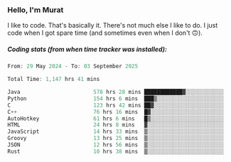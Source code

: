 ### Hello, I'm Murat

I like to code. That's basically it. There's not much else I like to do. I just code when I got spare time (and sometimes even when I don't 🙃).

##### Coding stats (from when time tracker was installed):
<!--START_SECTION:wakatime-->

```cpp
From: 29 May 2024 - To: 03 September 2025

Total Time: 1,147 hrs 41 mins

Java                       578 hrs 28 mins ████████████▓░░░░░░░░░░░░   50.11 %
Python                     154 hrs 6 mins  ███▒░░░░░░░░░░░░░░░░░░░░░   13.35 %
C                          123 hrs 42 mins ██▓░░░░░░░░░░░░░░░░░░░░░░   10.72 %
C++                        76 hrs 16 mins  █▓░░░░░░░░░░░░░░░░░░░░░░░   06.61 %
AutoHotkey                 61 hrs 6 mins   █▒░░░░░░░░░░░░░░░░░░░░░░░   05.29 %
HTML                       24 hrs 8 mins   ▓░░░░░░░░░░░░░░░░░░░░░░░░   02.09 %
JavaScript                 14 hrs 33 mins  ▒░░░░░░░░░░░░░░░░░░░░░░░░   01.26 %
Groovy                     13 hrs 25 mins  ▒░░░░░░░░░░░░░░░░░░░░░░░░   01.16 %
JSON                       12 hrs 56 mins  ▒░░░░░░░░░░░░░░░░░░░░░░░░   01.12 %
Rust                       10 hrs 38 mins  ▒░░░░░░░░░░░░░░░░░░░░░░░░   00.92 %
```

<!--END_SECTION:wakatime-->
